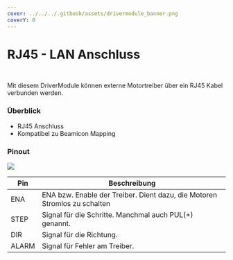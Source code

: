 ```yaml
---
cover: ../../../.gitbook/assets/drivermodule_banner.png
coverY: 0
---
```


# RJ45 - LAN Anschluss

<div>

<figure><img src="../../../.gitbook/assets/driver rj45-2-1200px.jpg" alt=""><figcaption></figcaption></figure>

 

<figure><img src="../../../.gitbook/assets/driver rj45-1200px.jpg" alt=""><figcaption></figcaption></figure>

</div>

Mit diesem DriverModule können externe Motortreiber über ein RJ45 Kabel verbunden werden.

### Überblick

* RJ45 Anschluss&#x20;
* Kompatibel zu Beamicon Mapping

### Pinout

![](<../../../.gitbook/assets/driver rj45 pin out.png>)

| Pin   | Beschreibung                                                              |
| ----- | ------------------------------------------------------------------------- |
| ENA   | ENA bzw. Enable der Treiber. Dient dazu, die Motoren Stromlos zu schalten |
| STEP  | Signal für die Schritte. Manchmal auch PUL(+) genannt.                    |
| DIR   | Signal für die Richtung.                                                  |
| ALARM | Signal für Fehler am Treiber.                                             |
